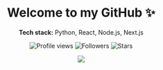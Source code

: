 <h1 align="center">Welcome to my GitHub ✨</h1>

<p align="center">
  <b>Tech stack:</b> Python, React, Node.js, Next.js
</p>

<p align="center">
  <img src="https://komarev.com/ghpvc/?username=EhsanNasiri01&color=blueviolet" alt="Profile views" />
  <img src="https://img.shields.io/github/followers/EhsanNasiri01?style=social" alt="Followers" />
  <img src="https://img.shields.io/github/stars/EhsanNasiri01?style=social" alt="Stars" />
</p>

<p align="center">
  <img src="https://skillicons.dev/icons?i=js,react,tailwind,bootstrap,figma,html,css,linux,git,npm" />
</p>
